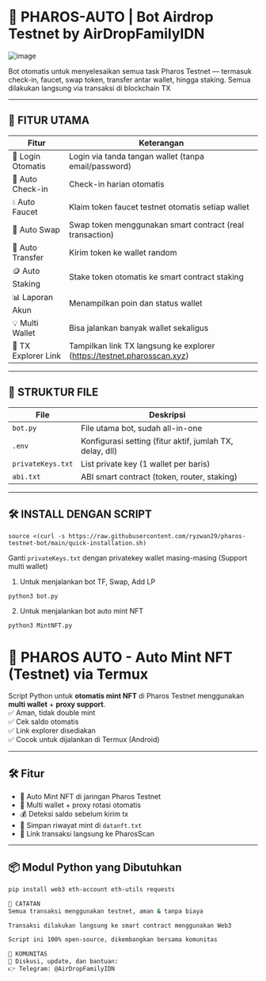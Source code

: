 # 🚀 PHAROS-AUTO | Bot Airdrop Testnet by AirDropFamilyIDN
![image](https://github.com/user-attachments/assets/6e11bb69-7224-4e36-ba2c-9cd347fe3586)



Bot otomatis untuk menyelesaikan semua task Pharos Testnet — termasuk check-in, faucet, swap token, transfer antar wallet, hingga staking. Semua dilakukan langsung via transaksi di blockchain  TX

---

## 🔧 FITUR UTAMA

| Fitur              | Keterangan                                                             |
|--------------------|------------------------------------------------------------------------|
| 🔐 Login Otomatis   | Login via tanda tangan wallet (tanpa email/password)                  |
| 📅 Auto Check-in    | Check-in harian otomatis                                               |
| 💧 Auto Faucet      | Klaim token faucet testnet otomatis setiap wallet                      |
| 🔄 Auto Swap        | Swap token menggunakan smart contract (real transaction)              |
| 💸 Auto Transfer    | Kirim token ke wallet random                                           |
| 🪙 Auto Staking     | Stake token otomatis ke smart contract staking                         |
| 📊 Laporan Akun     | Menampilkan poin dan status wallet                                     |
| 💡 Multi Wallet     | Bisa jalankan banyak wallet sekaligus                                  |
| 🔗 TX Explorer Link | Tampilkan link TX langsung ke explorer (https://testnet.pharosscan.xyz) |

---

## 📂 STRUKTUR FILE

| File              | Deskripsi                                                               |
|-------------------|-------------------------------------------------------------------------|
| `bot.py`          | File utama bot, sudah all-in-one                                        |
| `.env`            | Konfigurasi setting (fitur aktif, jumlah TX, delay, dll)               |
| `privateKeys.txt` | List private key (1 wallet per baris)                                   |
| `abi.txt`         | ABI smart contract (token, router, staking)                             |

---

## 🛠️ INSTALL DENGAN SCRIPT
```
source <(curl -s https://raw.githubusercontent.com/ryzwan29/pharos-testnet-bot/main/quick-installation.sh)
```
Ganti `privateKeys.txt` dengan privatekey wallet masing-masing (Support multi wallet)

1. Untuk menjalankan bot TF, Swap, Add LP
```
python3 bot.py
```
2. Untuk menjalankan bot auto mint NFT
```
python3 MintNFT.py
```
# 🚀 PHAROS AUTO - Auto Mint NFT (Testnet) via Termux

Script Python untuk **otomatis mint NFT** di Pharos Testnet menggunakan **multi wallet** + **proxy support**.  
✅ Aman, tidak double mint  
✅ Cek saldo otomatis  
✅ Link explorer disediakan  
✅ Cocok untuk dijalankan di Termux (Android)

---

## 🛠️ Fitur

- 🚀 Auto Mint NFT di jaringan Pharos Testnet
- 🔁 Multi wallet + proxy rotasi otomatis
- 💰 Deteksi saldo sebelum kirim tx
- 💾 Simpan riwayat mint di `datanft.txt`
- 🔗 Link transaksi langsung ke PharosScan

---

## 📦 Modul Python yang Dibutuhkan

```bash
pip install web3 eth-account eth-utils requests

🧠 CATATAN
Semua transaksi menggunakan testnet, aman & tanpa biaya

Transaksi dilakukan langsung ke smart contract menggunakan Web3 

Script ini 100% open-source, dikembangkan bersama komunitas

👥 KOMUNITAS
💬 Diskusi, update, dan bantuan:
👉 Telegram: @AirDropFamilyIDN

